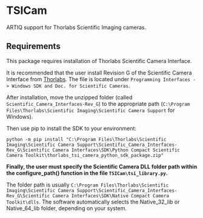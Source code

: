 # TSICam
ARTIQ support for Thorlabs Scientific Imaging cameras.

## Requirements
This package requires installation of Thorlabs Scientific Camera Interface.

It is recommended that the user install Revision G of the Scientific Camera Interface from [Thorlabs](https://www.thorlabs.com/software_pages/ViewSoftwarePage.cfm?Code=ThorCam). The file is located under `Programming Interfaces -> Windows SDK and Doc. for Scientific Cameras`.

After installation, move the unzipped folder (called `Scientific_Camera_Interfaces-Rev_G`) to the appropriate path (`C:\Program Files\Thorlabs\Scientific Imaging\Scientific Camera Support` for Windows).

Then use pip to install the SDK to your environment:

`python -m pip install "C:\Program Files\Thorlabs\Scientific Imaging\Scientific Camera Support\Scientific_Camera_Interfaces-Rev_G\Scientific Camera Interfaces\SDK\Python Compact Scientific Camera Toolkit\thorlabs_tsi_camera_python_sdk_package.zip"`

**Finally, the user must specify the Scientific Camera DLL folder path within the configure_path() function in the file `TSICam\tsi_library.py`.**

The folder path is usually `C:\Program Files\Thorlabs\Scientific Imaging\Scientific Camera Support\Scientific_Camera_Interfaces-Rev_G\Scientific Camera Interfaces\SDK\Native Compact Camera Toolkit\dlls`. The software automatically selects the Native_32_lib or Native_64_lib folder, depending on your system.
